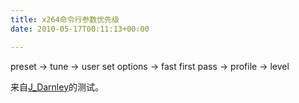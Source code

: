 ```yaml
---
title: x264命令行参数优先级
date: 2010-05-17T00:11:13+00:00

---
```

preset -> tune -> user set options -> fast first pass -> profile -> level

来自[J_Darnley](http://forum.doom9.org/member.php?u=99997)的测试。
